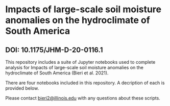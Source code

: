 # Impacts of large-scale soil moisture anomalies on the hydroclimate of South America
## DOI: 10.1175/JHM-D-20-0116.1

This repository includes a suite of Jupyter notebooks used to complete analysis for Impacts of large-scale soil moisture anomalies on the hydroclimate of South America (Bieri et al. 2021). 

There are four notebooks included in this repository. A decription of each is provided below. 

Please contact bieri2@illinois.edu with any questions about these scripts. 


